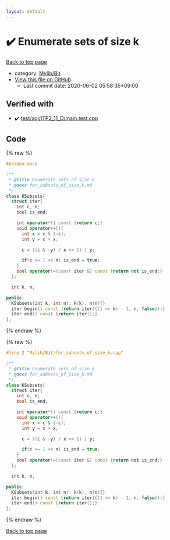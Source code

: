```yaml
---
layout: default
---
```


<!-- mathjax config similar to math.stackexchange -->
<script type="text/javascript" async
  src="https://cdnjs.cloudflare.com/ajax/libs/mathjax/2.7.5/MathJax.js?config=TeX-MML-AM_CHTML">
</script>
<script type="text/x-mathjax-config">
  MathJax.Hub.Config({
    TeX: { equationNumbers: { autoNumber: "AMS" }},
    tex2jax: {
      inlineMath: [ ['$','$'] ],
      processEscapes: true
    },
    "HTML-CSS": { matchFontHeight: false },
    displayAlign: "left",
    displayIndent: "2em"
  });
</script>

<script type="text/javascript" src="https://cdnjs.cloudflare.com/ajax/libs/jquery/3.4.1/jquery.min.js"></script>
<script src="https://cdn.jsdelivr.net/npm/jquery-balloon-js@1.1.2/jquery.balloon.min.js" integrity="sha256-ZEYs9VrgAeNuPvs15E39OsyOJaIkXEEt10fzxJ20+2I=" crossorigin="anonymous"></script>
<script type="text/javascript" src="../../../assets/js/copy-button.js"></script>
<link rel="stylesheet" href="../../../assets/css/copy-button.css" />


# :heavy_check_mark: Enumerate sets of size k

<a href="../../../index.html">Back to top page</a>

* category: <a href="../../../index.html#fe4a83e4dc2a7f834ed4cd85d6972a53">Mylib/Bit</a>
* <a href="{{ site.github.repository_url }}/blob/master/Mylib/Bit/for_subsets_of_size_k.cpp">View this file on GitHub</a>
    - Last commit date: 2020-06-02 05:58:35+09:00




## Verified with

* :heavy_check_mark: <a href="../../../verify/test/aoj/ITP2_11_D/main.test.cpp.html">test/aoj/ITP2_11_D/main.test.cpp</a>


## Code

<a id="unbundled"></a>
{% raw %}
```cpp
#pragma once

/**
 * @title Enumerate sets of size k
 * @docs for_subsets_of_size_k.md
 */
class KSubsets{
  struct iter{
    int c, n;
    bool is_end;

    int operator*() const {return c;}
    void operator++(){
      int x = c & (-c);
      int y = c + x;

      c = ((c & ~y) / x >> 1) | y;

      if(c >= 1 << n) is_end = true;
    }
    bool operator!=(const iter &) const {return not is_end;}
  };

  int k, n;

public:
  KSubsets(int k, int n): k(k), n(n){}
  iter begin() const {return iter({(1 << k) - 1, n, false});}
  iter end() const {return iter();}
};

```
{% endraw %}

<a id="bundled"></a>
{% raw %}
```cpp
#line 2 "Mylib/Bit/for_subsets_of_size_k.cpp"

/**
 * @title Enumerate sets of size k
 * @docs for_subsets_of_size_k.md
 */
class KSubsets{
  struct iter{
    int c, n;
    bool is_end;

    int operator*() const {return c;}
    void operator++(){
      int x = c & (-c);
      int y = c + x;

      c = ((c & ~y) / x >> 1) | y;

      if(c >= 1 << n) is_end = true;
    }
    bool operator!=(const iter &) const {return not is_end;}
  };

  int k, n;

public:
  KSubsets(int k, int n): k(k), n(n){}
  iter begin() const {return iter({(1 << k) - 1, n, false});}
  iter end() const {return iter();}
};

```
{% endraw %}

<a href="../../../index.html">Back to top page</a>

